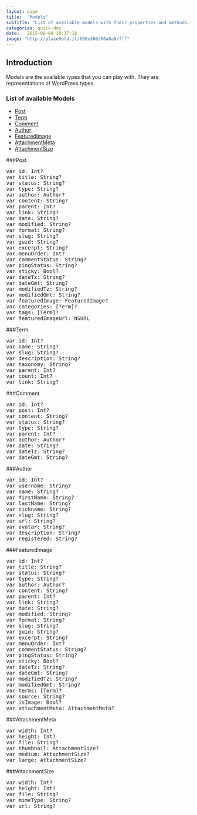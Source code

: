 ```yaml
---
layout: page
title:  "Models"
subTitle: "List of available models with their properties and methods."
categories: quick-doc
date:   2015-08-08 16:37:18
image: "http://placehold.it/600x300/00a8a8/fff"
---
```


## Introduction

Models are the available types that you can play with. They are representations of WordPress types.

### List of available Models

- [Post](#Post)
- [Term](#Term)
- [Comment](#Comment)
- [Author](#Author)
- [FeaturedImage](#FeaturedImage)
- [AttachmentMeta](#AttachmentMeta)
- [AttachmentSize](#AttachmentSize)


<a name="Post"></a>

###Post
<pre class="prettyprint">
var id: Int?
var title: String?
var status: String?
var type: String?
var author: Author?
var content: String?
var parent: Int?
var link: String?
var date: String?
var modified: String?
var format: String?
var slug: String?
var guid: String?
var excerpt: String?
var menuOrder: Int?
var commentStatus: String?
var pingStatus: String?
var sticky: Bool?
var dateTz: String?
var dateGmt: String?
var modifiedTz: String?
var modifiedGmt: String?
var featuredImage: FeaturedImage?
var categories: [Term]?
var tags: [Term]?
var featuredImageUrl: NSURL
</pre>

<a name="Term"></a>

###Term
<pre class="prettyprint">
var id: Int?
var name: String?
var slug: String?
var description: String?
var taxonomy: String?
var parent: Int?
var count: Int?
var link: String?
</pre>

<a name="Comment"></a>

###Comment
<pre class="prettyprint">
var id: Int?
var post: Int?
var content: String?
var status: String?
var type: String?
var parent: Int?
var author: Author?
var date: String?
var dateTz: String?
var dateGmt: String?
</pre>

<a name="Author"></a>

###Author
<pre class="prettyprint">
var id: Int?
var username: String?
var name: String?
var firstName: String?
var lastName: String?
var nickname: String?
var slug: String?
var url: String?
var avatar: String?
var description: String?
var registered: String?
</pre>

<a name="FeaturedImage"></a>

###FeaturedImage
<pre class="prettyprint">
var id: Int?
var title: String?
var status: String?
var type: String?
var author: Author?
var content: String?
var parent: Int?
var link: String?
var date: String?
var modified: String?
var format: String?
var slug: String?
var guid: String?
var excerpt: String?
var menuOrder: Int?
var commentStatus: String?
var pingStatus: String?
var sticky: Bool?
var dateTz: String?
var dateGmt: String?
var modifiedTz: String?
var modifiedGmt: String?
var terms: [Term]?
var source: String?
var isImage: Bool?
var attachmentMeta: AttachmentMeta?
</pre>

<a name="AttachmentMeta"></a>

###AttachmentMeta
<pre class="prettyprint">
var width: Int?
var height: Int?
var file: String?
var thumbnail: AttachmentSize?
var medium: AttachmentSize?
var large: AttachmentSize?
</pre>

<a name="AttachmentSize"></a>

###AttachmentSize
<pre class="prettyprint">
var width: Int?
var height: Int?
var file: String?
var mimeType: String?
var url: String?
</pre>